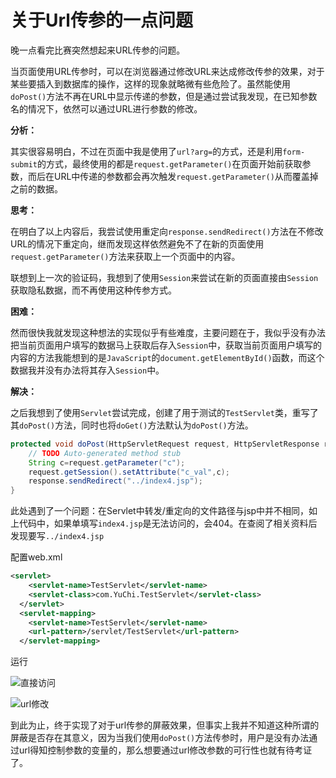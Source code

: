 # 关于Url传参的一点问题

晚一点看完比赛突然想起来URL传参的问题。

当页面使用URL传参时，可以在浏览器通过修改URL来达成修改传参的效果，对于某些要插入到数据库的操作，这样的现象就略微有些危险了。虽然能使用`doPost()`方法不再在URL中显示传递的参数，但是通过尝试我发现，在已知参数名的情况下，依然可以通过URL进行参数的修改。

**分析：**

其实很容易明白，不过在页面中我是使用了`url?arg=`的方式，还是利用`form-submit`的方式，最终使用的都是`request.getParameter()`在页面开始前获取参数，而后在URL中传递的参数都会再次触发`request.getParameter()`从而覆盖掉之前的数据。

**思考：**

在明白了以上内容后，我尝试使用重定向`response.sendRedirect()`方法在不修改URL的情况下重定向，继而发现这样依然避免不了在新的页面使用`request.getParameter()`方法来获取上一个页面中的内容。

联想到上一次的验证码，我想到了使用`Session`来尝试在新的页面直接由`Session`获取隐私数据，而不再使用这种传参方式。

**困难：**

然而很快我就发现这种想法的实现似乎有些难度，主要问题在于，我似乎没有办法把当前页面用户填写的数据马上获取后存入`Session`中，获取当前页面用户填写的内容的方法我能想到的是`JavaScript`的`document.getElementById()`函数，而这个数据我并没有办法将其存入`Session`中。

**解决：**

之后我想到了使用`Servlet`尝试完成，创建了用于测试的`TestServlet`类，重写了其`doPost()`方法，同时也将`doGet()`方法默认为`doPost()`方法。

~~~java
protected void doPost(HttpServletRequest request, HttpServletResponse response) throws ServletException, IOException {
	// TODO Auto-generated method stub
	String c=request.getParameter("c");
	request.getSession().setAttribute("c_val",c);
	response.sendRedirect("../index4.jsp");
}
~~~

此处遇到了一个问题：在Servlet中转发/重定向的文件路径与jsp中并不相同，如上代码中，如果单填写`index4.jsp`是无法访问的，会404。在查阅了相关资料后发现要写`../index4.jsp`

配置web.xml
~~~xml
<servlet>
  	<servlet-name>TestServlet</servlet-name>
  	<servlet-class>com.YuChi.TestServlet</servlet-class>
  </servlet>
  <servlet-mapping>
  	<servlet-name>TestServlet</servlet-name>
  	<url-pattern>/servlet/TestServlet</url-pattern>
  </servlet-mapping>
~~~

运行

![直接访问](https://upload-images.jianshu.io/upload_images/13085799-27978239b72bc459.png?imageMogr2/auto-orient/strip%7CimageView2/2/w/1240)

![url修改](https://upload-images.jianshu.io/upload_images/13085799-969f43e9801311e0.png?imageMogr2/auto-orient/strip%7CimageView2/2/w/1240)

到此为止，终于实现了对于url传参的屏蔽效果，但事实上我并不知道这种所谓的屏蔽是否存在其意义，因为当我们使用`doPost()`方法传参时，用户是没有办法通过url得知控制参数的变量的，那么想要通过url修改参数的可行性也就有待考证了。
